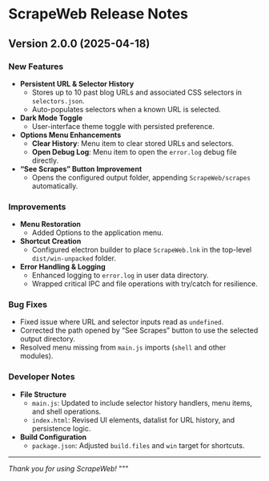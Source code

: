 # ScrapeWeb Release Notes

## Version 2.0.0 (2025-04-18)

### New Features
- **Persistent URL & Selector History**  
  - Stores up to 10 past blog URLs and associated CSS selectors in `selectors.json`.  
  - Auto-populates selectors when a known URL is selected.
- **Dark Mode Toggle**  
  - User-interface theme toggle with persisted preference.
- **Options Menu Enhancements**  
  - **Clear History**: Menu item to clear stored URLs and selectors.  
  - **Open Debug Log**: Menu item to open the `error.log` debug file directly.
- **“See Scrapes” Button Improvement**  
  - Opens the configured output folder, appending `ScrapeWeb/scrapes` automatically.

### Improvements
- **Menu Restoration**  
  - Added Options to the application menu.
- **Shortcut Creation**  
  - Configured electron builder to place `ScrapeWeb.lnk` in the top-level `dist/win-unpacked` folder.
- **Error Handling & Logging**  
  - Enhanced logging to `error.log` in user data directory.
  - Wrapped critical IPC and file operations with try/catch for resilience.

### Bug Fixes
- Fixed issue where URL and selector inputs read as `undefined`.
- Corrected the path opened by “See Scrapes” button to use the selected output directory.
- Resolved menu missing from `main.js` imports (`shell` and other modules).

### Developer Notes
- **File Structure**  
  - `main.js`: Updated to include selector history handlers, menu items, and shell operations.  
  - `index.html`: Revised UI elements, datalist for URL history, and persistence logic.  
- **Build Configuration**  
  - `package.json`: Adjusted `build.files` and `win` target for shortcuts.

---
*Thank you for using ScrapeWeb!*
"""
